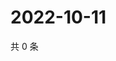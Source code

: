 # 2022-10-11

共 0 条

<!-- BEGIN WEIBO -->
<!-- 最后更新时间 Tue Oct 11 2022 17:24:31 GMT+0800 (China Standard Time) -->

<!-- END WEIBO -->
